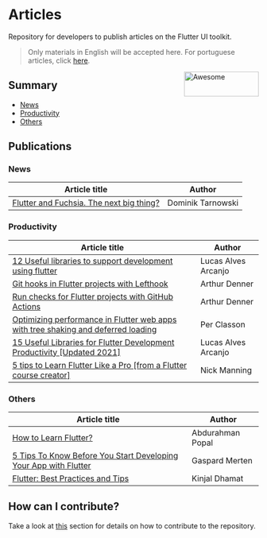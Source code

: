 # Articles

Repository for developers to publish articles on the Flutter UI toolkit.

> Only materials in English will be accepted here. For portuguese articles, click [here](https://github.com/lucalves/artigos-sobre-flutter/blob/master/README.md).

<img width="150" height="50" src="https://upload.wikimedia.org/wikipedia/commons/1/17/Google-flutter-logo.png" alt="Awesome" align="right">

## Summary

- [News](https://github.com/lucalves/artigos-flutter/blob/master/README.md#News)
- [Productivity](https://github.com/lucalves/artigos-flutter/blob/master/README.md#Productivity)
- [Others](https://github.com/lucalves/artigos-flutter/blob/master/README.md#Others)

## Publications

### News
Article title | Author 
---------------- | ----- 
[Flutter and Fuchsia. The next big thing?](https://medium.com/swlh/flutter-and-fuchsia-the-death-of-react-android-a34f6d12bb82) | Dominik Tarnowski

### Productivity
Article title | Author 
---------------- | ----- 
[12 Useful libraries to support development using flutter](https://medium.com/flutter-community/12-useful-libraries-to-support-development-using-flutter-3b8df97d898) | Lucas Alves Arcanjo
[Git hooks in Flutter projects with Lefthook](https://dev.to/arthurdenner/git-hooks-in-flutter-projects-with-lefthook-52n) | Arthur Denner
[Run checks for Flutter projects with GitHub Actions](https://dev.to/arthurdenner/run-checks-for-flutter-projects-with-github-actions-7ld) | Arthur Denner
[Optimizing performance in Flutter web apps with tree shaking and deferred loading](https://medium.com/flutter/optimizing-performance-in-flutter-web-apps-with-tree-shaking-and-deferred-loading-535fbe3cd674) | Per Classon
[15 Useful Libraries for Flutter Development Productivity [Updated 2021]](https://medium.com/flutter-community/15-useful-libraries-for-flutter-development-productivity-updated-2021-15bcafe205f3) | Lucas Alves Arcanjo
[5 tips to Learn Flutter Like a Pro [from a Flutter course creator]](https://medium.com/flutter-community/5-tips-to-learn-flutter-like-a-pro-from-a-flutter-course-creator-e4cb06594424) | Nick Manning

### Others
Article title | Author 
---------------- | ----- 
[How to Learn Flutter?](https://medium.com/flutter-community/how-to-learn-flutter-886c0bad8a46) | Abdurahman Popal
[5 Tips To Know Before You Start Developing Your App with Flutter](https://medium.com/flutter-community/5-tips-to-know-before-you-start-developing-your-app-with-flutter-50771507dae0) | Gaspard Merten
[Flutter: Best Practices and Tips](https://medium.com/flutter-community/flutter-best-practices-and-tips-7c2782c9ebb5) | Kinjal Dhamat

## How can I contribute?

Take a look at [this](https://github.com/lucalves/artigos-flutter/blob/master/CONTRIBUTING.md) section for details on how to contribute to the repository.
